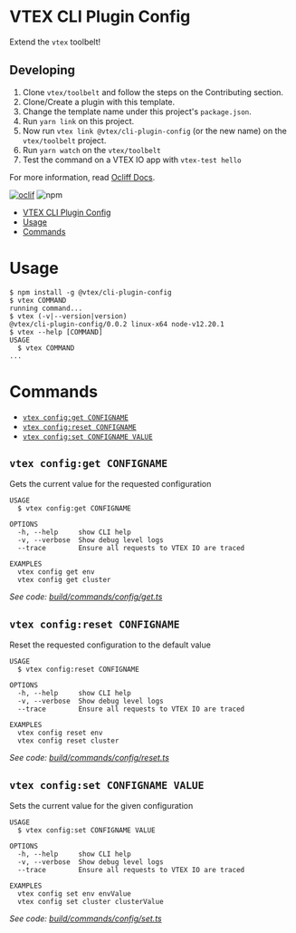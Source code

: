 # VTEX CLI Plugin Config

Extend the `vtex` toolbelt!

## Developing

1. Clone `vtex/toolbelt` and follow the steps on the Contributing section.
2. Clone/Create a plugin with this template.
3. Change the template name under this project's `package.json`.
2. Run `yarn link` on this project.
3. Now run `vtex link @vtex/cli-plugin-config` (or the new name) on the `vtex/toolbelt` project.
4. Run `yarn watch` on the `vtex/toolbelt`
5. Test the command on a VTEX IO app with `vtex-test hello`

For more information, read [Ocliff Docs](https://oclif.io/docs/introduction).

[![oclif](https://img.shields.io/badge/cli-oclif-brightgreen.svg)](https://oclif.io)
![npm](https://img.shields.io/npm/v/@vtex/cli-plugin-config)

<!-- toc -->
* [VTEX CLI Plugin Config](#vtex-cli-plugin-config)
* [Usage](#usage)
* [Commands](#commands)
<!-- tocstop -->
# Usage
<!-- usage -->
```sh-session
$ npm install -g @vtex/cli-plugin-config
$ vtex COMMAND
running command...
$ vtex (-v|--version|version)
@vtex/cli-plugin-config/0.0.2 linux-x64 node-v12.20.1
$ vtex --help [COMMAND]
USAGE
  $ vtex COMMAND
...
```
<!-- usagestop -->
# Commands
<!-- commands -->
* [`vtex config:get CONFIGNAME`](#vtex-configget-configname)
* [`vtex config:reset CONFIGNAME`](#vtex-configreset-configname)
* [`vtex config:set CONFIGNAME VALUE`](#vtex-configset-configname-value)

## `vtex config:get CONFIGNAME`

Gets the current value for the requested configuration

```
USAGE
  $ vtex config:get CONFIGNAME

OPTIONS
  -h, --help     show CLI help
  -v, --verbose  Show debug level logs
  --trace        Ensure all requests to VTEX IO are traced

EXAMPLES
  vtex config get env
  vtex config get cluster
```

_See code: [build/commands/config/get.ts](https://github.com/vtex/cli-plugin-config/blob/v0.0.2/build/commands/config/get.ts)_

## `vtex config:reset CONFIGNAME`

Reset the requested configuration to the default value

```
USAGE
  $ vtex config:reset CONFIGNAME

OPTIONS
  -h, --help     show CLI help
  -v, --verbose  Show debug level logs
  --trace        Ensure all requests to VTEX IO are traced

EXAMPLES
  vtex config reset env
  vtex config reset cluster
```

_See code: [build/commands/config/reset.ts](https://github.com/vtex/cli-plugin-config/blob/v0.0.2/build/commands/config/reset.ts)_

## `vtex config:set CONFIGNAME VALUE`

Sets the current value for the given configuration

```
USAGE
  $ vtex config:set CONFIGNAME VALUE

OPTIONS
  -h, --help     show CLI help
  -v, --verbose  Show debug level logs
  --trace        Ensure all requests to VTEX IO are traced

EXAMPLES
  vtex config set env envValue
  vtex config set cluster clusterValue
```

_See code: [build/commands/config/set.ts](https://github.com/vtex/cli-plugin-config/blob/v0.0.2/build/commands/config/set.ts)_
<!-- commandsstop -->
